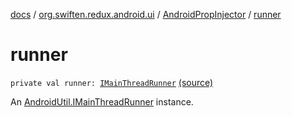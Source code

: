 [docs](../../index.md) / [org.swiften.redux.android.ui](../index.md) / [AndroidPropInjector](index.md) / [runner](./runner.md)

# runner

`private val runner: `[`IMainThreadRunner`](../../org.swiften.redux.android.util/-android-util/-i-main-thread-runner/index.md) [(source)](https://github.com/protoman92/KotlinRedux/tree/master/android/android-ui/src/main/java/org/swiften/redux/android/ui/AndroidPropInjector.kt#L29)

An [AndroidUtil.IMainThreadRunner](../../org.swiften.redux.android.util/-android-util/-i-main-thread-runner/index.md) instance.

